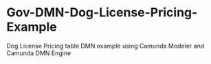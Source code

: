 # Gov-DMN-Dog-License-Pricing-Example
Dog License Pricing table DMN example using Camunda Modeler and Camunda DMN Engine
